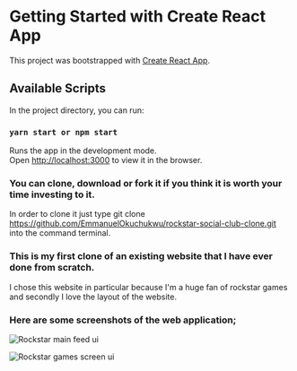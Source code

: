 # Getting Started with Create React App

This project was bootstrapped with [Create React App](https://github.com/facebook/create-react-app).

## Available Scripts

In the project directory, you can run:

### `yarn start or npm start`

Runs the app in the development mode.\
Open [http://localhost:3000](http://localhost:3000) to view it in the browser.

### You can clone, download or fork it if you think it is worth your time investing to it.

In order to clone it just type git clone https://github.com/EmmanuelOkuchukwu/rockstar-social-club-clone.git into the command terminal.

### This is my first clone of an existing website that I have ever done from scratch. 

I chose this website in particular because I'm a huge fan of rockstar games and secondly I love the layout of the website.

### Here are some screenshots of the web application;

![Rockstar main feed ui](https://user-images.githubusercontent.com/32387539/116915925-91467700-ac44-11eb-8fd5-a71c68777929.PNG)

![Rockstar games screen ui](https://user-images.githubusercontent.com/32387539/116916110-cd79d780-ac44-11eb-80f8-cbefd228354e.PNG)
